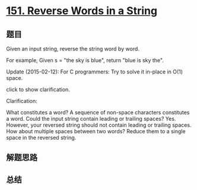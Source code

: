 # [151. Reverse Words in a String](https://leetcode.com/problems/reverse-words-in-a-string/)

## 题目

        
Given an input string, reverse the string word by word.



For example,
Given s = "the sky is blue",
return "blue is sky the".



Update (2015-02-12):
For C programmers: Try to solve it in-place in O(1) space.


click to show clarification.

Clarification:



What constitutes a word?
A sequence of non-space characters constitutes a word.
Could the input string contain leading or trailing spaces?
Yes. However, your reversed string should not contain leading or trailing spaces.
How about multiple spaces between two words?
Reduce them to a single space in the reversed string.



      

## 解题思路


## 总结


